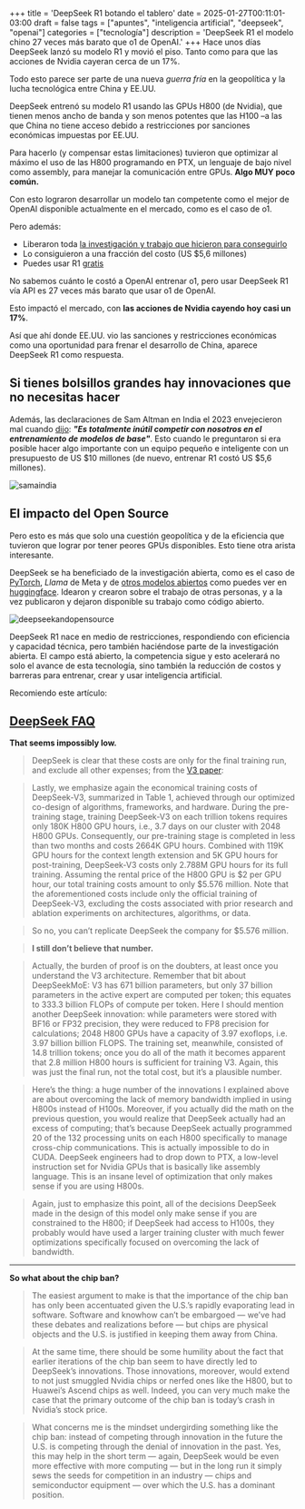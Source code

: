 +++
title = 'DeepSeek R1 botando el tablero'
date = 2025-01-27T00:11:01-03:00
draft = false
tags = ["apuntes", "inteligencia artificial", "deepseek", "openai"]
categories = ["tecnología"]
description = 'DeepSeek R1 el modelo chino 27 veces más barato que o1 de OpenAI.'
+++
Hace unos días DeepSeek lanzó su modelo R1 y movió el piso. Tanto como para que las acciones de Nvidia cayeran cerca de un 17%.

Todo esto parece ser parte de una nueva *guerra fría* en la geopolítica y la lucha tecnológica entre China y EE.UU.

DeepSeek entrenó su modelo R1 usando las GPUs H800 (de Nvidia), que tienen menos ancho de banda y son menos potentes que las H100 –a las que China no tiene acceso debido a restricciones por sanciones económicas impuestas por EE.UU.

Para hacerlo (y compensar estas limitaciones) tuvieron que optimizar al máximo el uso de las H800 programando en PTX, un lenguaje de bajo nivel como assembly, para manejar la comunicación entre GPUs. **Algo MUY poco común.**

Con esto lograron desarrollar un modelo tan competente como el mejor de OpenAI disponible actualmente en el mercado, como es el caso de o1.

Pero además:

- Liberaron toda [la investigación y trabajo que hicieron para conseguirlo](https://arxiv.org/html/2412.19437v1)
- Lo consiguieron a una fracción del costo (US $5,6 millones)
- Puedes usar R1 [gratis](https://chat.deepseek.com/)

No sabemos cuánto le costó a OpenAI entrenar o1, pero usar DeepSeek R1 vía API es 27 veces más barato que usar o1 de OpenAI.

Esto impactó el mercado, con **las acciones de Nvidia cayendo hoy casi un 17%**.

Así que ahí donde EE.UU. vio las sanciones y restricciones económicas como una oportunidad para frenar el desarrollo de China, aparece DeepSeek R1 como respuesta.

## Si tienes bolsillos grandes hay innovaciones que no necesitas hacer

Además, las declaraciones de Sam Altman en India el 2023 envejecieron mal cuando [dijo](https://x.com/amitabh26/status/1666692754238496768): **_"Es totalmente inútil competir con nosotros en el entrenamiento de modelos de base"_**. Esto cuando le preguntaron si era posible hacer algo importante con un equipo pequeño e inteligente con un presupuesto de US $10 millones (de nuevo, entrenar R1 costó US $5,6 millones).

![samaindia](/img/samaindia.png)

## El impacto del Open Source
Pero esto es más que solo una cuestión geopolítica y de la eficiencia que tuvieron que lograr por tener peores GPUs disponibles. Esto tiene otra arista interesante.

DeepSeek se ha beneficiado de la investigación abierta, como es el caso de [PyTorch](https://pytorch.org/), *Llama* de Meta y de [otros modelos abiertos](https://ollama.com/library) como puedes ver en [huggingface](https://huggingface.co/deepseek-ai/DeepSeek-R1). Idearon y crearon sobre el trabajo de otras personas, y a la vez publicaron y dejaron disponible su trabajo como código abierto.

![deepseekandopensource](/img/deepseekandopensource.png)

DeepSeek R1 nace en medio de restricciones, respondiendo con eficiencia y capacidad técnica, pero también haciéndose parte de la investigación abierta. El campo está abierto, la competencia sigue y esto acelerará no solo el avance de esta tecnología, sino también la reducción de costos y barreras para entrenar, crear y usar inteligencia artificial.

Recomiendo este artículo:
## [DeepSeek FAQ](https://stratechery.com/2025/deepseek-faq/)

**That seems impossibly low.**

> DeepSeek is clear that these costs are only for the final training run, and exclude all other expenses; from the [V3 paper](https://arxiv.org/html/2412.19437v1):

> Lastly, we emphasize again the economical training costs of DeepSeek-V3, summarized in Table 1, achieved through our optimized co-design of algorithms, frameworks, and hardware. During the pre-training stage, training DeepSeek-V3 on each trillion tokens requires only 180K H800 GPU hours, i.e., 3.7 days on our cluster with 2048 H800 GPUs. Consequently, our pre-training stage is completed in less than two months and costs 2664K GPU hours. Combined with 119K GPU hours for the context length extension and 5K GPU hours for post-training, DeepSeek-V3 costs only 2.788M GPU hours for its full training. Assuming the rental price of the H800 GPU is $2 per GPU hour, our total training costs amount to only $5.576 million. Note that the aforementioned costs include only the official training of DeepSeek-V3, excluding the costs associated with prior research and ablation experiments on architectures, algorithms, or data. 

> So no, you can’t replicate DeepSeek the company for $5.576 million.

> **I still don’t believe that number.**

> Actually, the burden of proof is on the doubters, at least once you understand the V3 architecture. Remember that bit about DeepSeekMoE: V3 has 671 billion parameters, but only 37 billion parameters in the active expert are computed per token; this equates to 333.3 billion FLOPs of compute per token. Here I should mention another DeepSeek innovation: while parameters were stored with BF16 or FP32 precision, they were reduced to FP8 precision for calculations; 2048 H800 GPUs have a capacity of 3.97 exoflops, i.e. 3.97 billion billion FLOPS. The training set, meanwhile, consisted of 14.8 trillion tokens; once you do all of the math it becomes apparent that 2.8 million H800 hours is sufficient for training V3. Again, this was just the final run, not the total cost, but it’s a plausible number.

> Here’s the thing: a huge number of the innovations I explained above are about overcoming the lack of memory bandwidth implied in using H800s instead of H100s. Moreover, if you actually did the math on the previous question, you would realize that DeepSeek actually had an excess of computing; that’s because DeepSeek actually programmed 20 of the 132 processing units on each H800 specifically to manage cross-chip communications. This is actually impossible to do in CUDA. DeepSeek engineers had to drop down to PTX, a low-level instruction set for Nvidia GPUs that is basically like assembly language. This is an insane level of optimization that only makes sense if you are using H800s.

> Again, just to emphasize this point, all of the decisions DeepSeek made in the design of this model only make sense if you are constrained to the H800; if DeepSeek had access to H100s, they probably would have used a larger training cluster with much fewer optimizations specifically focused on overcoming the lack of bandwidth.

---

**So what about the chip ban?**

> The easiest argument to make is that the importance of the chip ban has only been accentuated given the U.S.’s rapidly evaporating lead in software. Software and knowhow can’t be embargoed — we’ve had these debates and realizations before — but chips are physical objects and the U.S. is justified in keeping them away from China.

> At the same time, there should be some humility about the fact that earlier iterations of the chip ban seem to have directly led to DeepSeek’s innovations. Those innovations, moreover, would extend to not just smuggled Nvidia chips or nerfed ones like the H800, but to Huawei’s Ascend chips as well. Indeed, you can very much make the case that the primary outcome of the chip ban is today’s crash in Nvidia’s stock price.

> What concerns me is the mindset undergirding something like the chip ban: instead of competing through innovation in the future the U.S. is competing through the denial of innovation in the past. Yes, this may help in the short term — again, DeepSeek would be even more effective with more computing — but in the long run it simply sews the seeds for competition in an industry — chips and semiconductor equipment — over which the U.S. has a dominant position.